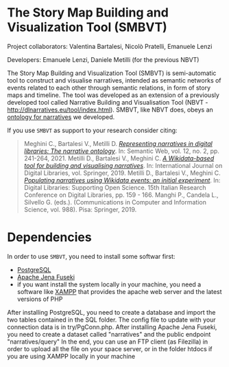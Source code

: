 # The Story Map Building and Visualization Tool (SMBVT)

Project collaborators: Valentina Bartalesi, Nicolò Pratelli, Emanuele Lenzi

Developers: Emanuele Lenzi, Daniele Metilli (for the previous NBVT)

The Story Map Building and Visualization Tool (SMBVT) is semi-automatic tool to construct and visualise narratives, intended as semantic networks of events related to each other through semantic relations, in form of story maps and timeline. The tool was developed as an extension of a previously developed tool called Narrative Building and Visualisation Tool (NBVT - http://dlnarratives.eu/tool/index.html). SMBVT, like NBVT does, obeys an [ontology for narratives](https://dlnarratives.eu/ontology.html) we developed.


If you use ``SMBVT`` as support to your research consider citing:

> Meghini C., Bartalesi V., Metilli D. _[Representing narratives in digital libraries: The narrative ontology](https://content.iospress.com/articles/semantic-web/sw200421)_. In: Semantic Web, vol. 12, no. 2, pp. 241-264, 2021.
> Metilli D., Bartalesi V., Meghini C. _[A Wikidata-based tool for building and visualising narratives](https://link.springer.com/article/10.1007/s00799-019-00266-3)_. In: International Journal on Digital Libraries, vol. Springer, 2019.
> Metilli D., Bartalesi V., Meghini C. _[Populating narratives using Wikidata events: an initial experiment](https://link.springer.com/chapter/10.1007/978-3-030-11226-4_13)_. In: Digital Libraries: Supporting Open Science. 15th Italian Research Conference on Digital Libraries, pp. 159 - 166. Manghi P., Candela L., Silvello G. (eds.). (Communications in Computer and Information Science, vol. 988). Pisa: Springer, 2019.

# Dependencies
In order to use ``SMBVT``, you need to install some softwar first:
- [PostgreSQL](https://www.postgresql.org/)
- [Apache Jena Fuseki](https://jena.apache.org/documentation/fuseki2/)
- if you want install the system locally in your machine, you need a software like [XAMPP](https://www.apachefriends.org/it/index.html) that provides the apache web server and the latest versions of PHP 

After installing PostgreSQL, you need to create a database and import the two tables contained in the SQL folder. The config file to update with your connection data is in try/PgConn.php.
After installing Apache Jena Fuseki, you need to create a dataset called "narratives" and the public endpoint "narratives/query"
In the end, you can use an FTP client (as Filezilla) in order to upload all the file on your space server, or in the folder htdocs if you are using XAMPP locally in your machine 
